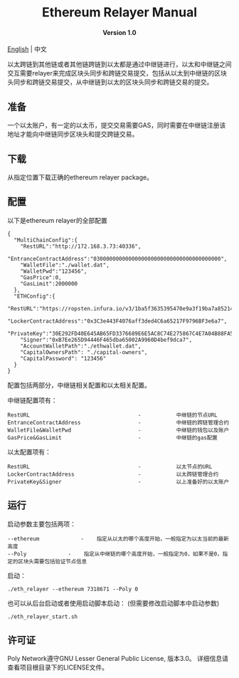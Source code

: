 <h1 align="center">Ethereum Relayer Manual</h1>
<h4 align="center">Version 1.0 </h4>

[English](ethereum_relayer_manual.md) | 中文

以太跨链到其他链或者其他链跨链到以太都是通过中继链进行，以太和中继链之间交互需要relayer来完成区块头同步和跨链交易提交，包括从以太到中继链的区块头同步和跨链交易提交，从中继链到以太的区块头同步和跨链交易的提交。

## 准备

一个以太账户，有一定的以太币，提交交易需要GAS，同时需要在中继链注册该地址才能向中继链同步区块头和提交跨链交易。

## 下载

从指定位置下载正确的ethereum relayer package。

## 配置

以下是ethereum relayer的全部配置
```
{
  "MultiChainConfig":{
    "RestURL":"http://172.168.3.73:40336",
    "EntranceContractAddress":"0300000000000000000000000000000000000000",
    "WalletFile":"./wallet.dat",
    "WalletPwd":"123456",
    "GasPrice":0,
    "GasLimit":2000000
  },
  "ETHConfig":{
    "RestURL":"https://ropsten.infura.io/v3/1ba5f3635395470e9a3f19ba7a852144",
    "LockerContractAddress":"0x3C3e443F4076aff3ded4C6a65217F9796BF3e6a7",
    "PrivateKey":"30E292FD40E645AB65FD3376689E6E5AC8C74E275867C4E7A04B88FA5CB4D252",
    "Signer":"0xB7Ee265D94446F465dba65002A9960D4bef9dca7",
    "AccountWalletPath":"./ethwallet.dat",
    "CapitalOwnersPath": "./capital-owners",
    "CapitalPassword": "123456"
  }
}
```
配置包括两部分，中继链相关配置和以太相关配置。

中继链配置项有：
```
RestURL                                  -           中继链的节点URL
EntranceContractAddress                  -           中继链的跨链管理合约
WalletFile&WalletPwd                     -           中继链的钱包以及账户
GasPrice&GasLimit                        -           中继链的gas配置
```

以太配置项有：
```
RestURL                                  -           以太节点的URL
LockerContractAddress                    -           以太跨链管理合约
PrivateKey&Signer                        -           以上准备好的以太账户
```

## 运行

启动参数主要包括两项：
```
--ethereum             -    指定从以太的哪个高度开始，一般指定为以太当前的最新高度
--Poly             -    指定从中继链的哪个高度开始，一般指定为0，如果不是0，指定的区块头需要包括验证节点信息
```

启动：
```
./eth_relayer --ethereum 7318671 --Poly 0
```

也可以从后台启动或者使用启动脚本启动： (但需要修改启动脚本中启动参数)
```
./eth_relayer_start.sh
```

## 许可证

Poly Network遵守GNU Lesser General Public License, 版本3.0。 详细信息请查看项目根目录下的LICENSE文件。
